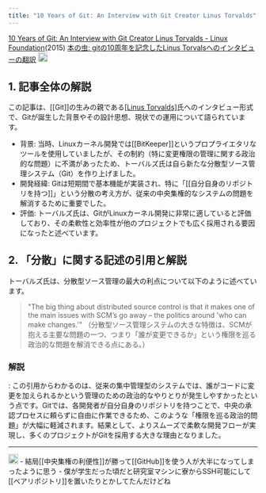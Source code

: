```yaml
---
title: "10 Years of Git: An Interview with Git Creator Linus Torvalds"
---
```


[10 Years of Git: An Interview with Git Creator Linus Torvalds - Linux Foundation](https://www.linuxfoundation.org/blog/blog/10-years-of-git-an-interview-with-git-creator-linus-torvalds)(2015)
[本の虫: gitの10周年を記念したLinus Torvalsへのインタビューの翻訳](https://cpplover.blogspot.com/2015/04/git10linus-torvals.html)
<img src='https://scrapbox.io/api/pages/nishio/o3/icon' alt='o3.icon' height="19.5"/>
## 1. 記事全体の解説
この記事は、[[Git]]の生みの親である[[Linus Torvalds]]([[リーナス・トーバルズ]])氏へのインタビュー形式で、Gitが誕生した背景やその設計思想、現状での運用について語られています。
- 背景: 当時、Linuxカーネル開発では[[BitKeeper]]というプロプライエタリなツールを使用していましたが、その制約（特に変更権限の管理に関する政治的な問題）に不満があったため、トーバルズ氏は自ら新たな分散型ソース管理システム（Git）を作り上げました。
- 開発経緯: Gitは短期間で基本機能が実装され、特に「[[自分自身のリポジトリを持つ]]」という分散の考え方が、従来の中央集権的なシステムの問題を解消するために重要でした。
- 評価: トーバルズ氏は、GitがLinuxカーネル開発に非常に適していると評価しており、その柔軟性と効率性が他のプロジェクトでも広く採用される要因になったと述べています。

## 2. 「分散」に関する記述の引用と解説
トーバルズ氏は、分散型ソース管理の最大の利点について以下のように述べています。

>  "The big thing about distributed source control is that it makes one of the main issues with SCM’s go away – the politics around 'who can make changes.'"
>  （分散型ソース管理システムの大きな特徴は、SCMが抱える主要な問題の一つ、つまり「誰が変更できるか」という権限を巡る政治的な問題を解消できる点にある。）

### 解説
:
この引用からわかるのは、従来の集中管理型のシステムでは、誰がコードに変更を加えられるかという管理のための政治的なやりとりが発生しやすかったという点です。Gitでは、各開発者が自分自身のリポジトリを持つことで、中央の承認プロセスに頼らずに自由に作業できるため、このような「権限を巡る政治的問題」が大幅に軽減されます。結果として、よりスムーズで柔軟な開発フローが実現し、多くのプロジェクトがGitを採用する大きな理由となりました。

---
<img src='https://scrapbox.io/api/pages/nishio/nishio/icon' alt='nishio.icon' height="19.5"/>
- 結局[[中央集権の利便性]]が勝って[[GitHub]]を使う人が大半になってしまったように思う
- 僕が学生だった頃だと研究室マシンに寮からSSH可能にして[[ベアリポジトリ]]を置いたりとかしてたんだけどね
